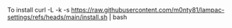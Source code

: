 To install
curl -L -k -s https://raw.githubusercontent.com/m0nty81/lampac-settings/refs/heads/main/install.sh | bash
